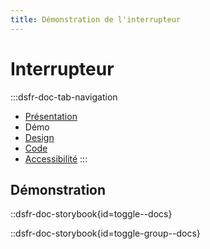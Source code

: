 ```yaml
---
title: Démonstration de l'interrupteur
---
```


# Interrupteur

:::dsfr-doc-tab-navigation
- [Présentation](../index.md)
- Démo
- [Design](../design/index.md)
- [Code](../code/index.md)
- [Accessibilité](../accessibility/index.md)
:::

## Démonstration

::dsfr-doc-storybook{id=toggle--docs}

::dsfr-doc-storybook{id=toggle-group--docs}
